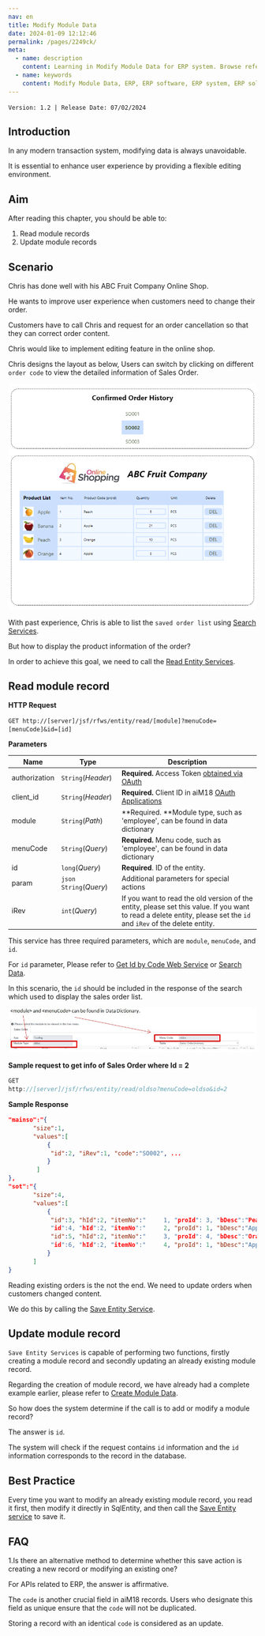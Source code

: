 ```yaml
---
nav: en
title: Modify Module Data
date: 2024-01-09 12:12:46
permalink: /pages/2249ck/
meta:
  - name: description
    content: Learning in Modify Module Data for ERP system. Browse reference, sample code, tutorials, and more.
  - name: keywords
    content: Modify Module Data, ERP, ERP software, ERP system, ERP solution
---
```


`Version: 1.2 | Release Date: 07/02/2024`

## Introduction

In any modern transaction system, modifying data is always unavoidable. 

It is essential to enhance user experience by providing a flexible editing environment.

## Aim

After reading this chapter, you should be able to:

1. Read module records
2. Update module records

## Scenario

Chris has done well with his ABC Fruit Company Online Shop. 

He wants to improve user experience when customers need to change their order. 

Customers have to call Chris and request for an order cancellation so that they can correct order content. 

Chris would like to implement editing feature in the online shop.

Chris designs the layout as below, Users can switch by clicking on different `order code` to view the detailed information of Sales Order.

![wst18](/assets/wst18.png)

With past experience, Chris is able to list the `saved order list` using [Search Services](/pages/1589cf/).

But how to display the product information of the order? 

In order to achieve this goal, we need to call the [Read Entity Services](/pages/c79a4a/#read-entity).

## Read module record

**HTTP Request**

`GET http://[server]/jsf/rfws/entity/read/[module]?menuCode=[menuCode]&id=[id]`

**Parameters**

| Name          | Type                   | Description                                                  |
| ------------- | ---------------------- | ------------------------------------------------------------ |
| authorization | `String`(*Header*)     | **Required.** Access Token [obtained via OAuth](/pages/b24673/)                |
| client_id     | `String`(*Header*)     | **Required.** Client ID in aiM18 [OAuth Applications](/pages/b24673/)          |
| module        | `String`(*Path*)       | **Required. **Module type, such as 'employee', can be found in data dictionary |
| menuCode      | `String`(*Query*)      | **Required.** Menu code, such as 'employee', can be found in data dictionary |
| id            | `long`(*Query*)        | **Required**. ID of the entity.                              |
| param         | `json String`(*Query*) | Additional parameters for special actions                    |
| iRev          | `int`(*Query*)         | If you want to read the old version of the entity, please set this value. If you want to read a delete entity, please set the `id` and `iRev` of the delete entity. |

This service has three required parameters, which are `module`, `menuCode`, and `id`.

For `id` parameter, Please refer to [Get Id by Code Web Service](/pages/c79a4a/#get-id-by-code-web-service) or [Search Data](/pages/1589cf/).

In this scenario, the `id` should be included in the response of the search which used to display the sales order list.

![wst19](/assets/wst19.png)

**Sample request to get info of Sales Order where Id = 2**
```java
GET
http://[server]/jsf/rfws/entity/read/oldso?menuCode=oldso&id=2
```

**Sample Response**

```json
"mainso":"{
       "size":1,
       "values":[
		   {
			"id":2, "iRev":1, "code":"SO002", ...
		   }
        ]
},
"sot":"{
       "size":4,
       "values":[
		   {
			"id":3, "hId":2, "itemNo":"     1, "proId": 3, "bDesc":"Peach", "qty":5.0, ...
			"id":4, "hId":2, "itemNo":"     2, "proId": 1, "bDesc":"Apple", "qty":21.0, ...
			"id":5, "hId":2, "itemNo":"     3, "proId": 4, "bDesc":"Orange", "qty":10.0, ...
			"id":6, "hId":2, "itemNo":"     4, "proId": 1, "bDesc":"Apple", "qty":5.0, ...
		   }
       ]
}
```

Reading existing orders is the not the end. We need to update orders when customers changed content.

We do this by calling the [Save Entity Service](/pages/c79a4a/#save-entity).

## Update module record

`Save Entity Services` is capable of performing two functions, firstly creating a module record and secondly updating an already existing module record.

Regarding the creation of module record, we have already had a complete example earlier, please refer to [Create Module Data](/pages/2680cf/).

So how does the system determine if the call is to add or modify a module record?

The answer is `id`. 

The system will check if the request contains `id` information and the `id` information corresponds to the record in the database.

## Best Practice

Every time you want to modify an already existing module record, you read it first, then modify it directly in SqlEntity, and then call the [Save Entity service](/pages/c79a4a/#save-entity) to save it.

## FAQ

1.Is there an alternative method to determine whether this save action is creating a new record or modifying an existing one?

For APIs related to ERP, the answer is affirmative. 

The `code` is another crucial field in aiM18 records. Users who designate this field as unique ensure that the `code` will not be duplicated.

Storing a record with an identical `code` is considered as an update.







